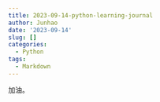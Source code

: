 ```yaml
---
title: 2023-09-14-python-learning-journal
author: Junhao
date: '2023-09-14'
slug: []
categories:
  - Python
tags:
  - Markdown
---
```

  加油。